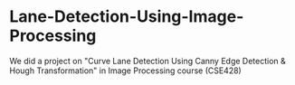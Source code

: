 # Lane-Detection-Using-Image-Processing
We did a project on "Curve Lane Detection Using Canny Edge Detection &amp; Hough Transformation" in Image Processing course (CSE428)
